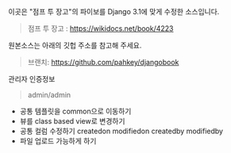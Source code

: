 이곳은 "점프 투 장고"의 파이보를 Django 3.1에 맞게 수정한 소스입니다.

> 점프 투 장고 : https://wikidocs.net/book/4223

원본소스는 아래의 깃헙 주소를 참고해 주세요.

> 브랜치: https://github.com/pahkey/djangobook

관리자 인증정보
> admin/admin


- 공통 템플릿을 common으로 이동하기
- 뷰를 class based view로 변경하기
- 공통 컬럼 수정하기 createdon modifiedon createdby modifiedby
- 파일 업로드 가능하게 하기
